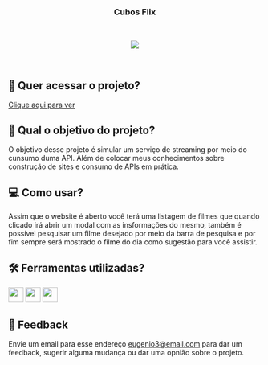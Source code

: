 <h3 align="center">
 Cubos Flix
</h3>
  
<br>
<p align="center">
<img src="https://img.shields.io/badge/status-concluído-green?style=for-the-badge"/>
</p>
<br>

## 🔗 Quer acessar o projeto?

[Clique aqui para ver](https://eugenio-cyber.github.io/cubos-flix-api/)

## 🏹 Qual o objetivo do projeto?

O objetivo desse projeto é simular um serviço de streaming por meio do cunsumo duma API. Além de colocar meus conhecimentos sobre construção de sites e consumo de APIs em prática.

## 💻 Como usar?

Assim que o website é aberto você terá uma listagem de filmes que quando clicado irá abrir um modal com as insformações do mesmo, também é possível pesquisar um filme desejado por meio da barra de pesquisa e por fim sempre será mostrado o filme do dia como sugestão para você assistir.

## 🛠️ Ferramentas utilizadas?

<div>
  <img height=30 src="https://img.shields.io/badge/HTML5-E34F26?style=for-the-badge&logo=html5&logoColor=white">
  <img height=30 src="https://img.shields.io/badge/CSS3-1572B6?style=for-the-badge&logo=css3&logoColor=white">
  <img height=30 src="https://img.shields.io/badge/JavaScript-F7DF1E?style=for-the-badge&logo=javascript&logoColor=black">
</div>

## 💬 Feedback

Envie um email para esse endereço <eugenio3@email.com> para dar um feedback, sugerir alguma mudança ou dar uma opnião sobre o projeto.
